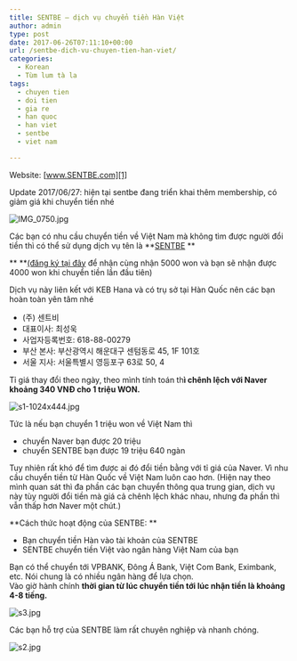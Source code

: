 ```yaml
---
title: SENTBE – dịch vụ chuyển tiền Hàn Việt
author: admin
type: post
date: 2017-06-26T07:11:10+00:00
url: /sentbe-dich-vu-chuyen-tien-han-viet/
categories:
  - Korean
  - Tùm lum tà la
tags:
  - chuyen tien
  - doi tien
  - gia re
  - han quoc
  - han viet
  - sentbe
  - viet nam

---
```

Website: [www.SENTBE.com][1]

Update 2017/06/27: hiện tại sentbe đang triển khai thêm membership, có giảm giá khi chuyển tiền nhé


![IMG_0750.jpg](/wp-content/uploads/2017/06/IMG_0750.jpg)


Các bạn có nhu cầu chuyển tiền về Việt Nam mà không tìm được người đổi tiền thì có thể sử dụng dịch vụ tên là **[SENTBE][1] **

** **[(đăng ký tại đây][1] để nhận cùng nhận 5000 won và bạn sẽ nhận được 4000 won khi chuyển tiền lần đầu tiên)

Dịch vụ này liên kết với KEB Hana và có trụ sở tại Hàn Quốc nên các bạn hoàn toàn yên tâm nhé

<ul class="list-unstyled">
  <li>
    (주) 센트비
  </li>
  <li>
    대표이사: 최성욱
  </li>
  <li>
    사업자등록번호: 618-88-00279
  </li>
  <li>
    부산 본사: 부산광역시 해운대구 센텀동로 45, 1F 101호
  </li>
  <li>
    서울 지사: 서울특별시 영등포구 63로 50, 4
  </li>
</ul>

Tỉ giá thay đổi theo ngày, theo mình tính toán th**ì chênh lệch với Naver khoảng 340 VNĐ cho 1 triệu WON.**


![s1-1024x444.jpg](/wp-content/uploads/2017/06/s1-1024x444.jpg)


Tức là nếu bạn chuyển 1 triệu won về Việt Nam thì

  * chuyển Naver bạn được 20 triệu
  * chuyển SENTBE bạn được 19 triệu 640 ngàn

Tuy nhiên rất khó để tìm được ai đó đổi tiền bằng với tỉ giá của Naver. Vì nhu cầu chuyển tiền từ Hàn Quốc về Việt Nam luôn cao hơn. (Hiện nay theo mình quan sát thì đa phần các bạn chuyển thông qua trung gian, dịch vụ này tùy người đổi tiền mà giá cả chênh lệch khác nhau, nhưng đa phần thì vẫn thấp hơn Naver một chút.)

**Cách thức hoạt động của SENTBE: **

  * Bạn chuyển tiền Hàn vào tài khoản của SENTBE
  * SENTBE chuyển tiền Việt vào ngân hàng Việt Nam của bạn

Bạn có thể chuyển tới VPBANK, Đông Á Bank, Việt Com Bank, Eximbank, etc. Nói chung là có nhiều ngân hàng để lựa chọn.  
Vào giờ hành chính **thời gian từ lúc chuyển tiền tới lúc nhận tiền là khoảng 4-8 tiếng.**


![s3.jpg](/wp-content/uploads/2017/06/s3.jpg)


Các bạn hỗ trợ của SENTBE làm rất chuyên nghiệp và nhanh chóng.


![s2.jpg](/wp-content/uploads/2017/06/s2.jpg)


 [1]: http://www.sentbe.com/signup?referrer=01028691604
 [2]: ../wp-content/uploads/2017/06/IMG_0750.jpg
 [3]: ../wp-content/uploads/2017/06/s1.jpg
 [4]: ../wp-content/uploads/2017/06/s3.jpg
 [5]: ../wp-content/uploads/2017/06/s2.jpg
